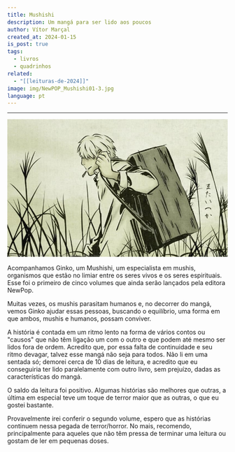 ```yaml
---
title: Mushishi
description: Um mangá para ser lido aos poucos
author: Vítor Marçal
created_at: 2024-01-15
is_post: true
tags:
  - livros
  - quadrinhos
related:
  - "[[leituras-de-2024]]"
image: img/NewPOP_Mushishi01-3.jpg
language: pt
---
```

---
![Mushishi](img/NewPOP_Mushishi01-3.jpg)

Acompanhamos Ginko, um Mushishi, um especialista em mushis, organismos que estão no limiar entre os seres vivos e os seres espirituais. Esse foi o primeiro de cinco volumes que ainda serão lançados pela editora NewPop.

Muitas vezes, os mushis parasitam humanos e, no decorrer do mangá, vemos Ginko ajudar essas pessoas, buscando o equilíbrio, uma forma em que ambos, mushis e humanos, possam conviver.

A história é contada em um ritmo lento na forma de vários contos ou "causos" que não têm ligação um com o outro e que podem até mesmo ser lidos fora de ordem. Acredito que, por essa falta de continuidade e seu ritmo devagar, talvez esse mangá não seja para todos. Não li em uma sentada só; demorei cerca de 10 dias de leitura, e acredito que eu conseguiria ter lido paralelamente com outro livro, sem prejuízo, dadas as características do mangá.

O saldo da leitura foi positivo. Algumas histórias são melhores que outras, a última em especial teve um toque de terror maior que as outras, o que eu gostei bastante.

Provavelmente irei conferir o segundo volume, espero que as histórias continuem nessa pegada de terror/horror. No mais, recomendo, principalmente para aqueles que não têm pressa de terminar uma leitura ou gostam de ler em pequenas doses.